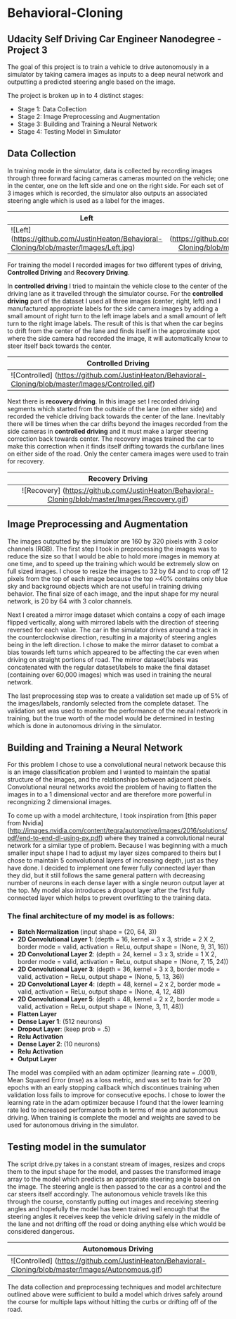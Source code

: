 # Behavioral-Cloning
## Udacity Self Driving Car Engineer Nanodegree - Project 3
The goal of this project is to train a vehicle to drive autonomously in a simulator by taking camera images as inputs to a deep neural network and outputting a predicted steering angle based on the image. 

The project is broken up in to 4 distinct stages:
- Stage 1: Data Collection
- Stage 2: Image Preprocessing and Augmentation
- Stage 3: Building and Training a Neural Network
- Stage 4: Testing Model in Simulator

## Data Collection
In training mode in the simulator, data is collected by recording images through three forward facing cameras cameras mounted on the vehicle; one in the center, one on the left side and one on the right side. For each set of 3 images which is recorded, the simulator also outputs an associated steering angle which is used as a label for the images. 

| Left          | Center        | Right  |
| ------------- |:-------------:| ------|
|![Left] (https://github.com/JustinHeaton/Behavioral-Cloning/blob/master/Images/Left.jpg) | ![Center] (https://github.com/JustinHeaton/Behavioral-Cloning/blob/master/Images/Center.jpg) | ![Right] (https://github.com/JustinHeaton/Behavioral-Cloning/blob/master/Images/Right.jpg)

For training the model I recorded images for two different types of driving, **Controlled Driving** and **Recovery Driving**. 

In **controlled driving** I tried to maintain the vehicle close to the center of the driving lane as it travelled through the simulator course. For the **controlled driving** part of the dataset I used all three images (center, right, left) and I manufactured appropriate labels for the side camera images by adding a small amount of right turn to the left image labels and a small amount of left turn to the right image labels. The result of this is that when the car begins to drift from the center of the lane and finds itself in the approximate spot where the side camera had recorded the image, it will automatically know to steer itself back towards the center. 

| Controlled  Driving  | 
| -------------------- | 
|![Controlled] (https://github.com/JustinHeaton/Behavioral-Cloning/blob/master/Images/Controlled.gif) | 

Next there is **recovery driving**. In this image set I recorded driving segments which started from the outside of the lane (on either side) and recorded the vehicle driving back towards the center of the lane. Inevitably there will be times when the car drifts beyond the images recorded from the side cameras in **controlled driving** and it must make a larger steering  correction back towards center. The recovery images trained the car to make this correction when it finds itself drifting towards the curb/lane lines on either side of the road. Only the center camera images were used to train for recovery. 

| Recovery  Driving  | 
|:------------------:| 
|![Recovery] (https://github.com/JustinHeaton/Behavioral-Cloning/blob/master/Images/Recovery.gif) |

## Image Preprocessing and Augmentation
The images outputted by the simulator are 160 by 320 pixels with 3 color channels (RGB). The first step I took in preprocessing the images was to reduce the size so that I would be able to hold more images in memory at one time, and to speed up the training which would be extremely slow on full sized images. I chose to resize the images to 32 by 64 and to crop off 12 pixels from the top of each image because the top ~40% contains only blue sky and background objects which are not useful in training driving behavior. The final size of each image, and the input shape for my neural network, is 20 by 64 with 3 color channels.

Next I created a mirror image dataset which contains a copy of each image flipped vertically, along with mirrored labels with the direction of steering reversed for each value. The car in the simulator drives around a track in the counterclockwise direction, resulting in a majority of steering angles being in the left direction. I chose to make the mirror dataset to combat a bias towards left turns which appeared to be affecting the car even when driving on straight portions of road. The mirror dataset/labels was concatenated with the regular dataset/labels to make the final dataset (containing over 60,000 images) which was used in training the neural network.

The last preprocessing step was to create a validation set made up of 5% of the images/labels, randomly selected from the complete dataset. The validation set was used to monitor the performance of the neural network in training, but the true worth of the model would be determined in testing which is done in autonomous driving in the simulator. 

## Building and Training a Neural Network
For this problem I chose to use a convolutional neural network because  this is an image classification problem and I wanted to maintain the spatial structure of the images, and the relationships between adjacent pixels. Convolutional neural networks avoid the problem of having to flatten the images in to a 1 dimensional vector and are therefore more powerful in recongnizing 2 dimensional images.

To come up with a model architecture, I took inspiration from 
[this paper from Nvidia] (http://images.nvidia.com/content/tegra/automotive/images/2016/solutions/pdf/end-to-end-dl-using-px.pdf) where they trained a convolutional neural network for a similar type of problem. Because I was beginning with a much smaller input shape I had to adjust my layer sizes compared to theirs but I chose to maintain 5 convolutional layers of increasing depth, just as they have done. I decided to implement one fewer fully connected layer than they did, but it still follows the same general pattern with decreasing number of neurons in each dense layer with a single neuron output layer at the top. My model also introduces a dropout layer after the first fully connected layer which helps to prevent overfitting to the training data. 

### The final architecture of my model is as follows:
- **Batch Normalization** (input shape = (20, 64, 3))
- **2D Convolutional Layer 1**: (depth = 16, kernel = 3 x 3, stride = 2 X 2, border mode = valid, activation = ReLu, output shape = (None, 9, 31, 16))
- **2D Convolutional Layer 2**: (depth = 24, kernel = 3 x 3, stride = 1 X 2, border mode = valid, activation = ReLu, output shape = (None, 7, 15, 24))
- **2D Convolutional Layer 3**: (depth = 36, kernel = 3 x 3, border mode = valid, activation = ReLu, output shape = (None, 5, 13, 36))
- **2D Convolutional Layer 4**: (depth = 48, kernel = 2 x 2, border mode = valid, activation = ReLu, output shape = (None, 4, 12, 48))
- **2D Convolutional Layer 5**: (depth = 48, kernel = 2 x 2, border mode = valid, activation = ReLu, output shape = (None, 3, 11, 48))
- **Flatten Layer**
- **Dense Layer 1**: (512 neurons)
- **Dropout Layer**: (keep prob = .5)
- **Relu Activation**
- **Dense Layer 2**: (10 neurons)
- **Relu Activation**
- **Output Layer** 

The model was compiled with an adam optimizer (learning rate = .0001), Mean Squared Error (mse) as a loss metric, and was set to train for 20 epochs with an early stopping callback which discontinues training when validation loss fails to improve for consecutive epochs. I chose to lower the learning rate in the adam optimizer because I found that the lower learning rate led to increased performance both in terms of mse and autonomous driving. When training is complete the model and weights are saved to be used for autonomous driving in the simulator.

## Testing model in the sumulator
The script drive.py takes in a constant stream of images, resizes and crops them to the input shape for the model, and passes the transformed image array to the model which predicts an appropriate steering angle based on the image. The steering angle is then passed to the car as a control and the car steers itself accordingly. The autonomous vehicle travels like this through the course, constantly putting out images and receiving steering angles and hopefully the model has been trained well enough that the steering angles it receives keep the vehicle driving safely in the middle of the lane and not drifting off the road or doing anything else which would be considered dangerous. 

| Autonomous  Driving  | 
| -------------------- | 
|![Controlled] (https://github.com/JustinHeaton/Behavioral-Cloning/blob/master/Images/Autonomous.gif) | 

The data collection and preprocessing techniques and model architecture outlined above were sufficient to build a model which drives safely around the course for multiple laps without hitting the curbs or drifting off of the road.
